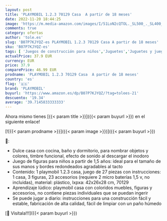 ```yaml
---
layout: post
title: 'PLAYMOBIL 1.2.3 70129 Casa  A partir de 18 meses'
date: 2022-11-20 18:44:25
image: 'https://m.media-amazon.com/images/I/51LoN2cQTOL._SL500_._SL400_.jpg'
comments: true
category: ofertas
author: 'tole.es'
slug: 'B07P7KJYQZ-es PLAYMOBIL 1.2.3 70129 Casa A partir de 18 meses'
sku: 'B07P7KJYQZ-es'
tags: [ 'Juegos de construcción para niños','Juguetes','Juguetes y juegos','Muñecos y figuras','Sets de construcción','playmobil','🇪🇸', ]
actualPrice: 37.9 EUR
currency: EUR
price: 37.9
comparePrice: 46.99 EUR
prodname: 'PLAYMOBIL 1.2.3 70129 Casa  A partir de 18 meses'
country: 'es'
flag: '🇪🇸'
brand: 'PLAYMOBIL'
buyurl: 'https://www.amazon.es/dp/B07P7KJYQZ/?tag=tolees-21'
descuento: '19.34'
average: '39.7145833333333'
---
```


Ahora mismo tienes [{{< param title >}}]({{< param buyurl >}}) en el siguiente enlace!

[![{{< param prodname >}}]({{< param image >}})]({{< param buyurl >}})

🔎:

- Dulce casa con cocina, baño y dormitorio, para nombrar objetos y colores, timbre funcional, efecto de sonido al descargar el inodoro
- Juego de figuras para niños a partir de 1,5 años: ideal para el tamaño de sus manos y bordes redondeados agradables al tacto
- Contenido: 1 playmobil 1.2.3 casa, juego de 27 piezas con instrucciones: 1 casa, 3 figuras, 23 accesorios (requiere 2 micro baterías 1,5 v, no incluidas), material: plástico, lxpxa: 42x26x28 cm, 70129
- Aprendizaje lúdico: playmobil casa con coloridos muebles, figuras y accesorios, no contiene piezas individuales que se puedan ingerir
- Se puede jugar a diario: instrucciones para una construcción fácil y estable, fabricación de alta calidad, fácil de limpiar con un paño húmedo

[🛒 Visítala!!!]({{< param buyurl >}})
